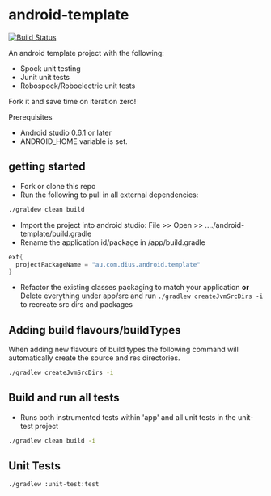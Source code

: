 android-template
================
[![Build Status](https://travis-ci.org/DiUS/android-template.png?branch=master)](https://travis-ci.org/DiUS/android-template)


An android template project with the following:

- Spock unit testing
- Junit unit tests
- Robospock/Roboelectric unit tests

Fork it and save time on iteration zero! 

Prerequisites
- Android studio  0.6.1 or later
- ANDROID_HOME variable is set.

## getting started
- Fork or clone this repo
- Run the following to pull in all external dependencies:

```bash
./graldew clean build
```

- Import the project into android studio: File >> Open >> ..../android-template/build.gradle
- Rename the application id/package in /app/build.gradle

```groovy
ext{
  projectPackageName = "au.com.dius.android.template"
}

```

- Refactor the existing classes packaging to match your application 
__or__
Delete everything under app/src and run `./gradlew createJvmSrcDirs -i` to recreate src dirs and packages

## Adding build flavours/buildTypes
When adding new flavours of build types the following command will automatically create the source and
res directories.

```bash
./gradlew createJvmSrcDirs -i
```

## Build and run all tests 
- Runs both instrumented tests within 'app' and all unit tests in the unit-test project
```bash
./gradlew clean build -i
```

## Unit Tests 
```bash
./gradlew :unit-test:test

```

